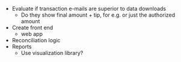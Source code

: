 - Evaluate if transaction e-mails are superior to data downloads
    - Do they show final amount + tip, for e.g. or just the authorized amount
- Create front end
    - web app
- Reconciliation logic
- Reports
    - Use visualization library?
